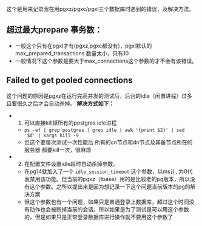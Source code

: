 这个是用来记录我在用pgxz/pgxc/pgxl三个数据库时遇到的错误，及解决方法。

## 超过最大prepare 事务数：
* 一般这个只有在pgxl才有(pgxz,pgxc都没有)，pgxl默认的max_prepared_transactions 数量太小，只有10
* 一般情况下这个参数是要大于max_connections这个参数的才不会有该错误。

## Failed to get pooled connections
这个问题的原因是pgxz在运行完高并发的测试后，后台的idle（闲置进程）过多且要很久之后才会自动杀掉。
**解决方式如下：**
* 1. 可以直接kill掉所有的postgres idle进程
  * `ps -ef | grep postgres | grep idle | awk '{print $2}' | sed '$d' | xargs kill -9`
  * 但这个要每次测试一次性能后 所有的cn节点和dn节点及其备节点所在的服务器 都要kill一次，很麻烦
* 2. 在配置文件设置idle超时自动杀掉参数。
  * 在pg14就加入了一个 `idle_session_timeout` 这个参数，以ms计, 为0代表禁用该功能。但当前的pgxz（tbase）用的是比较老的pg版本，所以没有这个参数。之所以提出来是因为想记录一下这个问题当前版本的pg的解决方案
  * 但这个参数也有一个问题，如果只是普通登录上数据库，超过这个时间没有动作也会被断掉当前的会话。所以如果是为了测试是可以用这个参数的，但是如果只是正常登录数据库进行操作就不要用这个参数了

